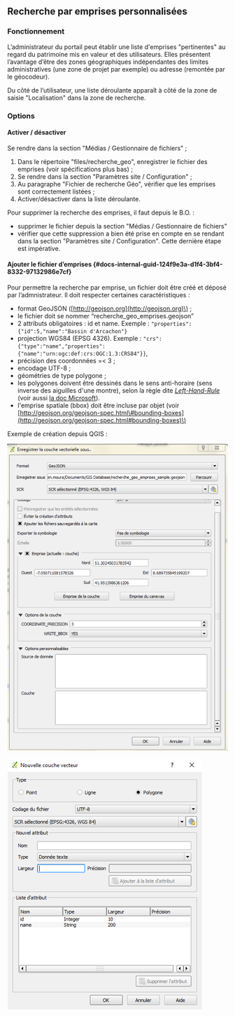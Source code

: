 ## Recherche par emprises personnalisées

### Fonctionnement

L’administrateur du portail peut établir une liste d'emprises "pertinentes" au regard du patrimoine mis en valeur et des utilisateurs. Elles présentent l’avantage d’être des zones géographiques indépendantes des limites administratives \(une zone de projet par exemple\) ou adresse \(remontée par le géocodeur\).

Du côté de l’utilisateur, une liste déroulante apparaît à côté de la zone de saisie "Localisation" dans la zone de recherche.

### Options

#### Activer / désactiver

Se rendre dans la section "Médias / Gestionnaire de fichiers" ;

1. Dans le répertoire "files/recherche\_geo", enregistrer le fichier des emprises \(voir spécifications plus bas\) ;
2. Se rendre dans la section "Paramètres site / Configuration" ;
3. Au paragraphe "Fichier de recherche Géo", vérifier que les emprises sont correctement listées ;
4. Activer/désactiver dans la liste déroulante.

Pour supprimer la recherche des emprises, il faut depuis le B.O. :

* supprimer le fichier depuis la section "Médias / Gestionnaire de fichiers"
* vérifier que cette suppression a bien été prise en compte en se rendant dans la section "Paramètres site / Configuration". Cette dernière étape est impérative.

#### Ajouter le fichier d’emprises {#docs-internal-guid-124f9e3a-d1f4-3bf4-8332-97132986e7cf}

Pour permettre la recherche par emprise, un fichier doit être créé et déposé par l’admnistrateur. Il doit respecter certaines caractéristiques :

* format GeoJSON \([http://geojson.org](http://geojson.org)\) ;
* le fichier doit se nommer “recherche\_geo\_emprises.geojson”
* 2 attributs obligatoires : id et name. Exemple : `"properties":{"id":5,"name":"Bassin d'Arcachon"}`
* projection WGS84 \(EPSG 4326\). Exemple : `"crs":{"type":"name","properties":{"name":"urn:ogc:def:crs:OGC:1.3:CRS84"}}`,
* précision des coordonnées =&lt; 3 ;
* encodage UTF-8 ;
* géométries de type polygone ;
* les polygones doivent être dessinés dans le sens anti-horaire \(sens inverse des aiguilles d'une montre\), selon la règle dite [_Left-Hand-Rule_](http://www.scalefocus.com/blog/using-spatial-data-in-sql-server-the-left-hand-rule/) \(voir aussi [la doc Microsoft](https://docs.microsoft.com/en-us/sql/relational-databases/spatial/spatial-data-types-overview)\).
* l'emprise spatiale \(bbox\) doit être incluse par objet \(voir [http://geojson.org/geojson-spec.html\#bounding-boxes](http://geojson.org/geojson-spec.html#bounding-boxes)\)

Exemple de création depuis QGIS :

![](/assets/back_search_bbox_qgis_howtosave.png)

![](/assets/back_search_bbox_qgis_structure.png)

